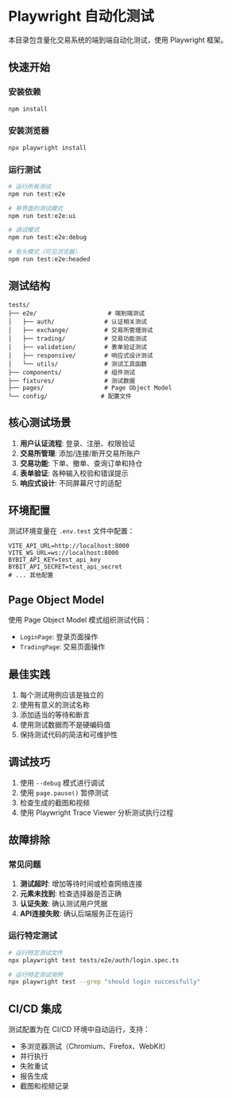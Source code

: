# Playwright 自动化测试

本目录包含量化交易系统的端到端自动化测试，使用 Playwright 框架。

## 快速开始

### 安装依赖
```bash
npm install
```

### 安装浏览器
```bash
npx playwright install
```

### 运行测试
```bash
# 运行所有测试
npm run test:e2e

# 带界面的测试模式
npm run test:e2e:ui

# 调试模式
npm run test:e2e:debug

# 有头模式（可见浏览器）
npm run test:e2e:headed
```

## 测试结构

```
tests/
├── e2e/                    # 端到端测试
│   ├── auth/              # 认证相关测试
│   ├── exchange/          # 交易所管理测试
│   ├── trading/           # 交易功能测试
│   ├── validation/        # 表单验证测试
│   ├── responsive/        # 响应式设计测试
│   └── utils/             # 测试工具函数
├── components/            # 组件测试
├── fixtures/              # 测试数据
├── pages/                 # Page Object Model
└── config/               # 配置文件
```

## 核心测试场景

1. **用户认证流程**: 登录、注册、权限验证
2. **交易所管理**: 添加/连接/断开交易所账户
3. **交易功能**: 下单、撤单、查询订单和持仓
4. **表单验证**: 各种输入校验和错误提示
5. **响应式设计**: 不同屏幕尺寸的适配

## 环境配置

测试环境变量在 `.env.test` 文件中配置：

```env
VITE_API_URL=http://localhost:8000
VITE_WS_URL=ws://localhost:8000
BYBIT_API_KEY=test_api_key
BYBIT_API_SECRET=test_api_secret
# ... 其他配置
```

## Page Object Model

使用 Page Object Model 模式组织测试代码：

- `LoginPage`: 登录页面操作
- `TradingPage`: 交易页面操作

## 最佳实践

1. 每个测试用例应该是独立的
2. 使用有意义的测试名称
3. 添加适当的等待和断言
4. 使用测试数据而不是硬编码值
5. 保持测试代码的简洁和可维护性

## 调试技巧

1. 使用 `--debug` 模式进行调试
2. 使用 `page.pause()` 暂停测试
3. 检查生成的截图和视频
4. 使用 Playwright Trace Viewer 分析测试执行过程

## 故障排除

### 常见问题

1. **测试超时**: 增加等待时间或检查网络连接
2. **元素未找到**: 检查选择器是否正确
3. **认证失败**: 确认测试用户凭据
4. **API连接失败**: 确认后端服务正在运行

### 运行特定测试

```bash
# 运行特定测试文件
npx playwright test tests/e2e/auth/login.spec.ts

# 运行特定测试用例
npx playwright test --grep "should login successfully"
```

## CI/CD 集成

测试配置为在 CI/CD 环境中自动运行，支持：

- 多浏览器测试（Chromium、Firefox、WebKit）
- 并行执行
- 失败重试
- 报告生成
- 截图和视频记录